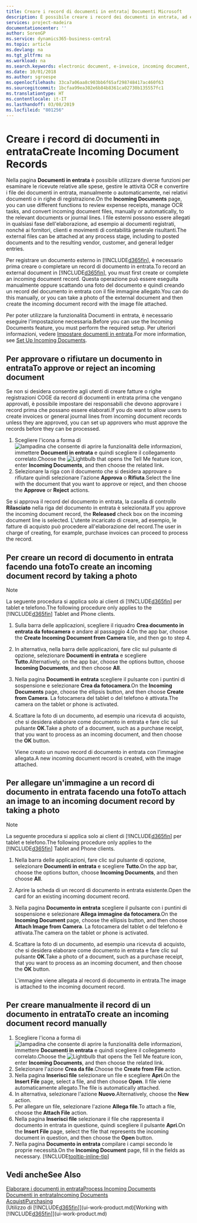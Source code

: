 ```yaml
---
title: Creare i record di documenti in entrata| Documenti Microsoft
description: È possibile creare i record dei documenti in entrata, ad esempio le fatture elettroniche, e gestire le attività OCR, il commercio elettronico e il servizio di scambio documenti.
services: project-madeira
documentationcenter: ''
author: SorenGP
ms.service: dynamics365-business-central
ms.topic: article
ms.devlang: na
ms.tgt_pltfrm: na
ms.workload: na
ms.search.keywords: electronic document, e-invoice, incoming document, OCR, ecommerce, document exchange, import invoice
ms.date: 10/01/2018
ms.author: sgroespe
ms.openlocfilehash: 33ca7a06aa8c903bb6f65af298748417ac460f63
ms.sourcegitcommit: 1bcfaa99ea302e6b84b8361ca02730b135557fc1
ms.translationtype: HT
ms.contentlocale: it-IT
ms.lasthandoff: 03/08/2019
ms.locfileid: "801256"
---
```

# <a name="create-incoming-document-records"></a><span data-ttu-id="1a5c4-103">Creare i record di documenti in entrata</span><span class="sxs-lookup"><span data-stu-id="1a5c4-103">Create Incoming Document Records</span></span>
<span data-ttu-id="1a5c4-104">Nella pagina **Documenti in entrata** è possibile utilizzare diverse funzioni per esaminare le ricevute relative alle spese, gestire le attività OCR e convertire i file dei documenti in entrata, manualmente o automaticamente, nei relativi documenti o in righe di registrazione.</span><span class="sxs-lookup"><span data-stu-id="1a5c4-104">On the **Incoming Documents** page, you can use different functions to review expense receipts, manage OCR tasks, and convert incoming document files, manually or automatically, to the relevant documents or journal lines.</span></span> <span data-ttu-id="1a5c4-105">I file esterni possono essere allegati in qualsiasi fase dell'elaborazione, ad esempio ai documenti registrati, nonché ai fornitori, clienti e movimenti di contabilità generale risultanti.</span><span class="sxs-lookup"><span data-stu-id="1a5c4-105">The external files can be attached at any process stage, including to posted documents and to the resulting vendor, customer, and general ledger entries.</span></span>

<span data-ttu-id="1a5c4-106">Per registrare un documento esterno in [!INCLUDE[d365fin](includes/d365fin_md.md)], è necessario prima creare o completare un record di documento in entrata.</span><span class="sxs-lookup"><span data-stu-id="1a5c4-106">To record an external document in [!INCLUDE[d365fin](includes/d365fin_md.md)], you must first create or complete an incoming document record.</span></span> <span data-ttu-id="1a5c4-107">Questa operazione può essere eseguita manualmente oppure scattando una foto del documento e quindi creando un record del documento in entrata con il file immagine allegato.</span><span class="sxs-lookup"><span data-stu-id="1a5c4-107">You can do this manually, or you can take a photo of the external document and then create the incoming document record with the image file attached.</span></span>

<span data-ttu-id="1a5c4-108">Per poter utilizzare la funzionalità Documenti in entrata, è necessario eseguire l'impostazione necessaria.</span><span class="sxs-lookup"><span data-stu-id="1a5c4-108">Before you can use the Incoming Documents feature, you must perform the required setup.</span></span> <span data-ttu-id="1a5c4-109">Per ulteriori informazioni, vedere [Impostare documenti in entrata](across-how-setup-income-documents.md).</span><span class="sxs-lookup"><span data-stu-id="1a5c4-109">For more information, see [Set Up Incoming Documents](across-how-setup-income-documents.md).</span></span>

## <a name="to-approve-or-reject-an-incoming-document"></a><span data-ttu-id="1a5c4-110">Per approvare o rifiutare un documento in entrata</span><span class="sxs-lookup"><span data-stu-id="1a5c4-110">To approve or reject an incoming document</span></span>
<span data-ttu-id="1a5c4-111">Se non si desidera consentire agli utenti di creare fatture o righe registrazioni COGE da record di documenti in entrata prima che vengano approvati, è possibile impostare dei responsabili che devono approvare i record prima che possano essere elaborati.</span><span class="sxs-lookup"><span data-stu-id="1a5c4-111">If you do want to allow users to create invoices or general journal lines from incoming document records unless they are approved, you can set up approvers who must approve the records before they can be processed.</span></span>

1. <span data-ttu-id="1a5c4-112">Scegliere l'icona a forma di ![lampadina che consente di aprire la funzionalità delle informazioni](media/ui-search/search_small.png "Informazioni sull'operazione che si desidera eseguire"), immettere **Documenti in entrata** e quindi scegliere il collegamento correlato.</span><span class="sxs-lookup"><span data-stu-id="1a5c4-112">Choose the ![Lightbulb that opens the Tell Me feature](media/ui-search/search_small.png "Tell me what you want to do") icon, enter **Incoming Documents**, and then choose the related link.</span></span>
2. <span data-ttu-id="1a5c4-113">Selezionare la riga con il documento che si desidera approvare o rifiutare quindi selezionare l'azione **Approva** o **Rifiuta**.</span><span class="sxs-lookup"><span data-stu-id="1a5c4-113">Select the line with the document that you want to approve or reject, and then choose the **Approve** or **Reject** actions.</span></span>

<span data-ttu-id="1a5c4-114">Se si approva il record del documento in entrata, la casella di controllo **Rilasciato** nella riga del documento in entrata è selezionata.</span><span class="sxs-lookup"><span data-stu-id="1a5c4-114">If you approve the incoming document record, the **Released** check box on the incoming document line is selected.</span></span> <span data-ttu-id="1a5c4-115">L'utente incaricato di creare, ad esempio, le fatture di acquisto può procedere all'elaborazione del record.</span><span class="sxs-lookup"><span data-stu-id="1a5c4-115">The user in charge of creating, for example, purchase invoices can proceed to process the record.</span></span>

## <a name="to-create-an-incoming-document-record-by-taking-a-photo"></a><span data-ttu-id="1a5c4-116">Per creare un record di documento in entrata facendo una foto</span><span class="sxs-lookup"><span data-stu-id="1a5c4-116">To create an incoming document record by taking a photo</span></span>
> [!NOTE]  
>   <span data-ttu-id="1a5c4-117">La seguente procedura si applica solo ai client di [!INCLUDE[d365fin](includes/d365fin_md.md)] per tablet e telefono.</span><span class="sxs-lookup"><span data-stu-id="1a5c4-117">The following procedure only applies to the [!INCLUDE[d365fin](includes/d365fin_md.md)] Tablet and Phone clients.</span></span>

1. <span data-ttu-id="1a5c4-118">Sulla barra delle applicazioni, scegliere il riquadro **Crea documento in entrata da fotocamera** e andare al passaggio 4.</span><span class="sxs-lookup"><span data-stu-id="1a5c4-118">On the app bar, choose the **Create Incoming Document from Camera** tile, and then go to step 4.</span></span>
2. <span data-ttu-id="1a5c4-119">In alternativa, nella barra delle applicazioni, fare clic sul pulsante di opzione, selezionare **Documenti in entrata** e scegliere **Tutto**.</span><span class="sxs-lookup"><span data-stu-id="1a5c4-119">Alternatively, on the app bar, choose the options button, choose **Incoming Documents**, and then choose **All**.</span></span>
3. <span data-ttu-id="1a5c4-120">Nella pagina **Documenti in entrata** scegliere il pulsante con i puntini di sospensione e selezionare **Crea da fotocamera**.</span><span class="sxs-lookup"><span data-stu-id="1a5c4-120">On the **Incoming Documents** page, choose the ellipsis button, and then choose **Create from Camera**.</span></span> <span data-ttu-id="1a5c4-121">La fotocamera del tablet o del telefono è attivata.</span><span class="sxs-lookup"><span data-stu-id="1a5c4-121">The camera on the tablet or phone is activated.</span></span>
4. <span data-ttu-id="1a5c4-122">Scattare la foto di un documento, ad esempio una ricevuta di acquisto, che si desidera elaborare come documento in entrata e fare clic sul pulsante **OK**.</span><span class="sxs-lookup"><span data-stu-id="1a5c4-122">Take a photo of a document, such as a purchase receipt, that you want to process as an incoming document, and then choose the **OK** button.</span></span>

    <span data-ttu-id="1a5c4-123">Viene creato un nuovo record di documento in entrata con l'immagine allegata.</span><span class="sxs-lookup"><span data-stu-id="1a5c4-123">A new incoming document record is created, with the image attached.</span></span>

## <a name="to-attach-an-image-to-an-incoming-document-record-by-taking-a-photo"></a><span data-ttu-id="1a5c4-124">Per allegare un'immagine a un record di documento in entrata facendo una foto</span><span class="sxs-lookup"><span data-stu-id="1a5c4-124">To attach an image to an incoming document record by taking a photo</span></span>
> [!NOTE]  
>   <span data-ttu-id="1a5c4-125">La seguente procedura si applica solo ai client di [!INCLUDE[d365fin](includes/d365fin_md.md)] per tablet e telefono.</span><span class="sxs-lookup"><span data-stu-id="1a5c4-125">The following procedure only applies to the [!INCLUDE[d365fin](includes/d365fin_md.md)] Tablet and Phone clients.</span></span>

1. <span data-ttu-id="1a5c4-126">Nella barra delle applicazioni, fare clic sul pulsante di opzione, selezionare **Documenti in entrata** e scegliere **Tutto**.</span><span class="sxs-lookup"><span data-stu-id="1a5c4-126">On the app bar, choose the options button, choose **Incoming Documents**, and then choose **All**.</span></span>
2. <span data-ttu-id="1a5c4-127">Aprire la scheda di un record di documento in entrata esistente.</span><span class="sxs-lookup"><span data-stu-id="1a5c4-127">Open the card for an existing incoming document record.</span></span>
3. <span data-ttu-id="1a5c4-128">Nella pagina **Documento in entrata** scegliere il pulsante con i puntini di sospensione e selezionare **Allega immagine da fotocamera**.</span><span class="sxs-lookup"><span data-stu-id="1a5c4-128">On the **Incoming Document** page, choose the ellipsis button, and then choose **Attach Image from Camera**.</span></span> <span data-ttu-id="1a5c4-129">La fotocamera del tablet o del telefono è attivata.</span><span class="sxs-lookup"><span data-stu-id="1a5c4-129">The camera on the tablet or phone is activated.</span></span>
4. <span data-ttu-id="1a5c4-130">Scattare la foto di un documento, ad esempio una ricevuta di acquisto, che si desidera elaborare come documento in entrata e fare clic sul pulsante **OK**.</span><span class="sxs-lookup"><span data-stu-id="1a5c4-130">Take a photo of a document, such as a purchase receipt, that you want to process as an incoming document, and then choose the **OK** button.</span></span>

    <span data-ttu-id="1a5c4-131">L'immagine viene allegata al record di documento in entrata.</span><span class="sxs-lookup"><span data-stu-id="1a5c4-131">The image is attached to the incoming document record.</span></span>

## <a name="to-create-an-incoming-document-record-manually"></a><span data-ttu-id="1a5c4-132">Per creare manualmente il record di un documento in entrata</span><span class="sxs-lookup"><span data-stu-id="1a5c4-132">To create an incoming document record manually</span></span>
1. <span data-ttu-id="1a5c4-133">Scegliere l'icona a forma di ![lampadina che consente di aprire la funzionalità delle informazioni](media/ui-search/search_small.png "Informazioni sull'operazione che si desidera eseguire"), immettere **Documenti in entrata** e quindi scegliere il collegamento correlato.</span><span class="sxs-lookup"><span data-stu-id="1a5c4-133">Choose the ![Lightbulb that opens the Tell Me feature](media/ui-search/search_small.png "Tell me what you want to do") icon, enter **Incoming Documents**, and then choose the related link.</span></span>
2. <span data-ttu-id="1a5c4-134">Selezionare l'azione **Crea da file**.</span><span class="sxs-lookup"><span data-stu-id="1a5c4-134">Choose the **Create from File** action.</span></span>  
3. <span data-ttu-id="1a5c4-135">Nella pagina **Inserisci file** selezionare un file e scegliere **Apri**.</span><span class="sxs-lookup"><span data-stu-id="1a5c4-135">On the **Insert File** page, select a file, and then choose **Open**.</span></span> <span data-ttu-id="1a5c4-136">Il file viene automaticamente allegato.</span><span class="sxs-lookup"><span data-stu-id="1a5c4-136">The file is automatically attached.</span></span>
4. <span data-ttu-id="1a5c4-137">In alternativa, selezionare l'azione **Nuovo**.</span><span class="sxs-lookup"><span data-stu-id="1a5c4-137">Alternatively, choose the **New** action.</span></span>
5. <span data-ttu-id="1a5c4-138">Per allegare un file, selezionare l'azione **Allega file**.</span><span class="sxs-lookup"><span data-stu-id="1a5c4-138">To attach a file, choose the **Attach File** action.</span></span>
6. <span data-ttu-id="1a5c4-139">Nella pagina **Inserisci file** selezionare il file che rappresenta il documento in entrata in questione, quindi scegliere il pulsante **Apri**.</span><span class="sxs-lookup"><span data-stu-id="1a5c4-139">On the **Insert File** page, select the file that represents the incoming document in question, and then choose the **Open** button.</span></span>
7. <span data-ttu-id="1a5c4-140">Nella pagina **Documento in entrata** compilare i campi secondo le proprie necessità.</span><span class="sxs-lookup"><span data-stu-id="1a5c4-140">On the **Incoming Document** page, fill in the fields as necessary.</span></span> [!INCLUDE[tooltip-inline-tip](includes/tooltip-inline-tip_md.md)]

## <a name="see-also"></a><span data-ttu-id="1a5c4-141">Vedi anche</span><span class="sxs-lookup"><span data-stu-id="1a5c4-141">See Also</span></span>
[<span data-ttu-id="1a5c4-142">Elaborare i documenti in entrata</span><span class="sxs-lookup"><span data-stu-id="1a5c4-142">Process Incoming Documents</span></span>](across-process-income-documents.md)  
[<span data-ttu-id="1a5c4-143">Documenti in entrata</span><span class="sxs-lookup"><span data-stu-id="1a5c4-143">Incoming Documents</span></span>](across-income-documents.md)  
[<span data-ttu-id="1a5c4-144">Acquisti</span><span class="sxs-lookup"><span data-stu-id="1a5c4-144">Purchasing</span></span>](purchasing-manage-purchasing.md)  
<span data-ttu-id="1a5c4-145">[Utilizzo di [!INCLUDE[d365fin](includes/d365fin_md.md)]](ui-work-product.md)</span><span class="sxs-lookup"><span data-stu-id="1a5c4-145">[Working with [!INCLUDE[d365fin](includes/d365fin_md.md)]](ui-work-product.md)</span></span>
